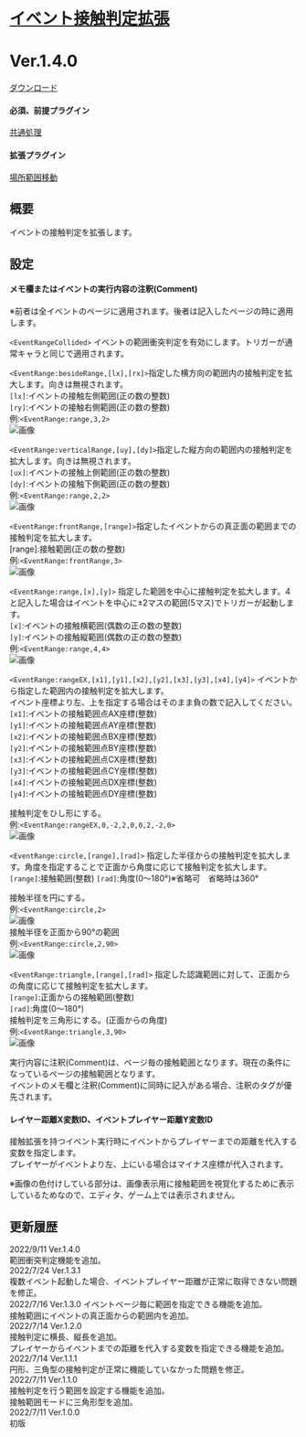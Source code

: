# [イベント接触判定拡張](https://raw.githubusercontent.com/nuun888/MZ/master/NUUN_EventRange.js)
# Ver.1.4.0
[ダウンロード](https://raw.githubusercontent.com/nuun888/MZ/master/NUUN_EventRange.js)  
#### 必須、前提プラグイン
[共通処理](https://github.com/nuun888/MZ/blob/master/README/Base.md)  
#### 拡張プラグイン
[場所範囲移動](https://github.com/nuun888/MZ/blob/master/README/RangeTransfer.md)    
  
## 概要
イベントの接触判定を拡張します。  

## 設定
#### メモ欄またはイベントの実行内容の注釈(Comment)  
※前者は全イベントのページに適用されます。後者は記入したページの時に適用します。  

`<EventRangeCollided>` イベントの範囲衝突判定を有効にします。トリガーが通常キャラと同じで適用されます。  

`<EventRange:besideRange,[lx],[rx]>`指定した横方向の範囲内の接触判定を拡大します。向きは無視されます。  
`[lx]`:イベントの接触左側範囲(正の数の整数)  
`[ry]`:イベントの接触右側範囲(正の数の整数)  
例:`<EventRange:range,3,2>`  
![画像](img/NUUN_EventRange6.png)  

`<EventRange:verticalRange,[uy],[dy]>`指定した縦方向の範囲内の接触判定を拡大します。向きは無視されます。  
`[ux]`:イベントの接触上側範囲(正の数の整数)  
`[dy]`:イベントの接触下側範囲(正の数の整数)  
例:`<EventRange:range,2,2>`  
![画像](img/NUUN_EventRange7.png)  

`<EventRange:frontRange,[range]>`指定したイベントからの真正面の範囲までの接触判定を拡大します。  
[range]:接触範囲(正の数の整数)  
例:`<EventRange:frontRange,3>`  
![画像](img/NUUN_EventRange8.png)  

`<EventRange:range,[x],[y]>` 指定した範囲を中心に接触判定を拡大します。4と記入した場合はイベントを中心に±2マスの範囲(5マス)でトリガーが起動します。  
`[x]`:イベントの接触横範囲(偶数の正の数の整数)  
`[y]`:イベントの接触縦範囲(偶数の正の数の整数)  
例:`<EventRange:range,4,4>`  
![画像](img/NUUN_EventRange1.png)  

`<EventRange:rangeEX,[x1],[y1],[x2],[y2],[x3],[y3],[x4],[y4]>` イベントから指定した範囲内の接触判定を拡大します。  
イベント座標より左、上を指定する場合はそのまま負の数で記入してください。  
`[x1]`:イベントの接触範囲点AX座標(整数)  
`[y1]`:イベントの接触範囲点AY座標(整数)  
`[x2]`:イベントの接触範囲点BX座標(整数)  
`[y2]`:イベントの接触範囲点BY座標(整数)  
`[x3]`:イベントの接触範囲点CX座標(整数)  
`[y3]`:イベントの接触範囲点CY座標(整数)  
`[x4]`:イベントの接触範囲点DX座標(整数)  
`[y4]`:イベントの接触範囲点DY座標(整数)  

接触判定をひし形にする。  
例:`<EventRange:rangeEX,0,-2,2,0,0,2,-2,0>`  
![画像](img/NUUN_EventRange2.png)  

`<EventRange:circle,[range],[rad]>` 指定した半径からの接触判定を拡大します。角度を指定することで正面から角度に応じて接触判定を拡大します。  
`[range]`:接触範囲(整数)
`[rad]`:角度(0～180°)※省略可　省略時は360°  

接触半径を円にする。  
例:`<EventRange:circle,2>`  
![画像](img/NUUN_EventRange3.png)  
接触半径を正面から90°の範囲  
例:`<EventRange:circle,2,90>`  
![画像](img/NUUN_EventRange4.png)  

`<EventRange:triangle,[range],[rad]>` 指定した認識範囲に対して、正面からの角度に応じて接触判定を拡大します。  
`[range]`:正面からの接触範囲(整数)  
`[rad]`:角度(0～180°)  
接触判定を三角形にする。(正面からの角度)   
例:`<EventRange:triangle,3,90>`  
![画像](img/NUUN_EventRange5.png)  

実行内容に注釈(Comment)は、ページ毎の接触範囲となります。現在の条件になっているページの接触範囲となります。  
イベントのメモ欄と注釈(Comment)に同時に記入がある場合、注釈のタグが優先されます。  

#### レイヤー距離X変数ID、イベントプレイヤー距離Y変数ID  
接触拡張を持つイベント実行時にイベントからプレイヤーまでの距離を代入する変数を指定します。  
プレイヤーがイベントより左、上にいる場合はマイナス座標が代入されます。  

※画像の色付けしている部分は、画像表示用に接触範囲を視覚化するために表示しているためなので、エディタ、ゲーム上では表示されません。  

## 更新履歴
2022/9/11 Ver.1.4.0  
範囲衝突判定機能を追加。  
2022/7/24 Ver.1.3.1  
複数イベント起動した場合、イベントプレイヤー距離が正常に取得できない問題を修正。  
2022/7/16 Ver.1.3.0
イベントページ毎に範囲を指定できる機能を追加。  
接触範囲にイベントの真正面からの範囲内を追加。  
2022/7/14 Ver.1.2.0  
接触判定に横長、縦長を追加。  
プレイヤーからイベントまでの距離を代入する変数を指定できる機能を追加。  
2022/7/14 Ver.1.1.1  
円形、三角型の接触判定が正常に機能していなかった問題を修正。  
2022/7/11 Ver.1.1.0  
接触判定を行う範囲を設定する機能を追加。  
接触範囲モードに三角形型を追加。  
2022/7/11 Ver.1.0.0  
初版  
